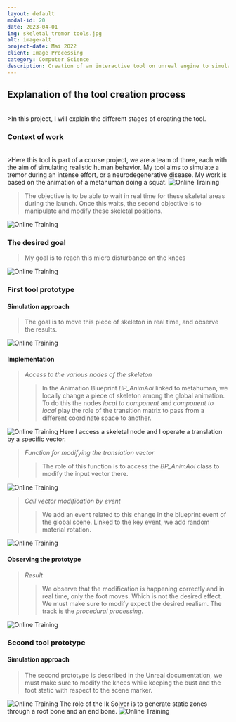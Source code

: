 ```yaml
---
layout: default
modal-id: 20
date: 2023-04-01
img: skeletal tremor tools.jpg
alt: image-alt
project-date: Mai 2022
client: Image Processing
category: Computer Science
description: Creation of an interactive tool on unreal engine to simulate human skeletal tremor.
---
```

## Explanation of the tool creation process

<br/>
>In this project, I will explain the different stages of creating the tool.
<br/>

### Context of work
<br/>
>Here this tool is part of a course project, we are a team of three, each with the aim of simulating realistic human behavior. My tool aims to simulate a tremor during an intense effort, or a neurodegenerative disease.
My work is based on the animation of a metahuman doing a squat.
<img src = "{{ site.baseurl }}/img/portfolio/v_meta_step1.gif " class = "img-responsive" alt = "Online Training">

>The objective is to be able to wait in real time for these skeletal areas during the launch. Once this waits, the second objective is to manipulate and modify these skeletal positions.

<img src = "{{ site.baseurl }}/img/portfolio/RetargetMan.png " class = "img-responsive" alt = "Online Training">

### The desired goal
> My goal is to reach this micro disturbance on the knees
<img src = "{{ site.baseurl }}/img/portfolio/distor.gif " class = "img-responsive" alt = "Online Training">

### First tool prototype
#### Simulation approach
>The goal is to move this piece of skeleton in real time, and observe the results.
<img src = "{{ site.baseurl }}/img/portfolio/first_idea.jpg " class = "img-responsive" alt = "Online Training">

#### Implementation
>_Access to the various nodes of the skeleton_
>>In the Animation Blueprint _BP_AnimAoi_ linked to metahuman, we locally change a piece of skeleton among the global animation.
To do this the nodes _local to component_ and _component to local_ play the role of the transition matrix to pass from a different coordinate space to another.
<img src = "{{ site.baseurl }}/img/portfolio/blue_print_change_rotation_of_legs.png " class = "img-responsive" alt = "Online Training">
Here I access a skeletal node and I operate a translation by a specific vector.

>_Function for modifying the translation vector_
>> The role of this function is to access the _BP_AnimAoi_ class to modify the input vector there.
<img src = "{{ site.baseurl }}/img/portfolio/function_of_meta_human_to_chnage_variable_of_degree.png " class = "img-responsive" alt = "Online Training">

>_Call vector modification by event_
>> We add an event related to this change in the blueprint event of the global scene. Linked to the key event, we add random material rotation.
<img src = "{{ site.baseurl }}/img/portfolio/change_event_with_key.png " class = "img-responsive" alt = "Online Training">
<br/>

#### Observing the prototype
> _Result_
>>We observe that the modification is happening correctly and in real time, only the foot moves. Which is not the desired effect. We must make sure to modify expect the desired realism. The track is the _procedural processing_.
<img src = "{{ site.baseurl }}/img/portfolio/exemple_transform_bones.gif" class = "img-responsive" alt = "Online Training">

### Second tool prototype
#### Simulation approach
>The second prototype is described in the Unreal documentation, we must make sure to modify the knees while keeping the bust and the foot static with respect to the scene marker.
<img src = "{{ site.baseurl }}/img/portfolio/exemple_pro1.gif " class = "img-responsive" alt = "Online Training">
The role of the Ik Solver is to generate static zones through a root bone and an end bone.
<img src = "{{ site.baseurl }}/img/portfolio/bloc_sk.png" class = "img-responsive" alt = "Online Training">
